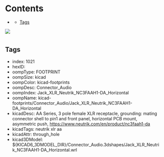



Contents
========

* [](#)
	* [Tags](#tags)
  
![][im]
# 

## Tags

- index: 1021
- hexID: 
- oompType: FOOTPRINT
- oompSize: kicad
- oompColor: kicad-footprints
- oompDesc: Connector_Audio
- oompIndex: Jack_XLR_Neutrik_NC3FAAH1-DA_Horizontal
- oompName: kicad-footprints/Connector_Audio/Jack_XLR_Neutrik_NC3FAAH1-DA_Horizontal
- kicadDesc: AA Series, 3 pole female XLR receptacle, grounding: mating connector shell to pin1 and front panel, horizontal PCB mount, asymmetric push, https://www.neutrik.com/en/product/nc3faah1-da
- kicadTags: neutrik xlr aa
- kicadAttr: through_hole
- kicad3DModel: ${KICAD6_3DMODEL_DIR}/Connector_Audio.3dshapes/Jack_XLR_Neutrik_NC3FAAH1-DA_Horizontal.wrl



[im]: image.png
